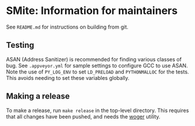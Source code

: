 # SMite: Information for maintainers

See `README.md` for instructions on building from git.

## Testing

ASAN (Address Sanitizer) is recommended for finding various classes of bug.
See `.appveyor.yml` for sample settings to configure GCC to use ASAN. Note
the use of `PY_LOG_ENV` to set `LD_PRELOAD` and `PYTHONMALLOC` for the
tests. This avoids needing to set these variables globally.

## Making a release

To make a release, run `make release` in the top-level directory. This
requires that all changes have been pushed, and needs the
[woger](https://github.com/rrthomas/woger/) utility.
